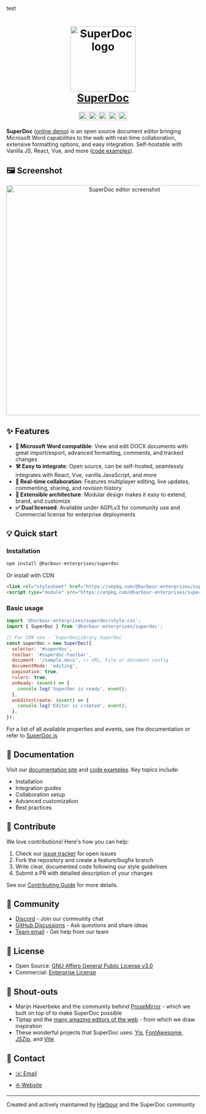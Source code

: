 test
<h1 align="center">
  <a href="https://www.superdoc.dev" target="_blank">
    <img alt="SuperDoc logo" src="https://storage.googleapis.com/public_statichosting/SuperDocHomepage/logo.webp" width="170px" height="auto" />
  </a>
  <BR />
  <a href="https://www.superdoc.dev" target="_blank">
    SuperDoc
  </a>
</h1>

<div align="center">
  <a href="https://www.superdoc.dev" target="_blank"><img src="https://img.shields.io/badge/Official%20Site-1355ff.svg" height="22px"></a>
  <a href="https://docs.superdoc.dev" target="_blank"><img src="https://img.shields.io/badge/docs-available-1355ff.svg" height="22px"></a>
  <a href="https://www.gnu.org/licenses/agpl-3.0" target="_blank"><img src="https://img.shields.io/badge/License-AGPL%20v3-1355ff.svg?color=1355ff" height="22px"></a>
  <a href="https://www.npmjs.com/package/@harbour-enterprises/superdoc" target="_blank"><img src="https://img.shields.io/npm/v/@harbour-enterprises/superdoc.svg?color=1355ff" height="22px"></a>
  <a href="https://www.discord.com/invite/b9UuaZRyaB" target="_blank"><img src="https://img.shields.io/badge/discord-join-1355ff" height="22px"></a>
</div>

<div>
  <BR />
  <strong>SuperDoc</strong> (<a href="https://www.superdoc.dev" target="_blank">online demo</a>) is an open source document editor bringing Microsoft Word capabilities to the web with real-time collaboration, extensive formatting options, and easy integration. Self-hostable with Vanilla JS, React, Vue, and more (<a href="https://github.com/Harbour-Enterprises/SuperDoc/tree/main/examples" target="_blank">code examples</a>).
  <BR />
</div>

## 🖼️ Screenshot

<div align="center">
  <a href="https://www.superdoc.dev" target="_blank">
    <img alt="SuperDoc editor screenshot" src="https://storage.googleapis.com/public_statichosting/SuperDocHomepage/screeenshot.png" width="600px" height="auto" />
  </a>
</div>

## ✨ Features

- **📝 Microsoft Word compatible**: View and edit DOCX documents with great import/export, advanced formatting, comments, and tracked changes
- **🛠️ Easy to integrate**: Open source, can be self-hosted, seamlessly integrates with React, Vue, vanilla JavaScript, and more
- **👥 Real-time collaboration**: Features multiplayer editing, live updates, commenting, sharing, and revision history
- **📐 Extensible architecture**: Modular design makes it easy to extend, brand, and customize
- **✅ Dual licensed**: Available under AGPLv3 for community use and Commercial license for enterprise deployments

## 💡 Quick start

### Installation

```bash
npm install @harbour-enterprises/superdoc
```

Or install with CDN

```html
<link rel="stylesheet" href="https://unpkg.com/@harbour-enterprises/superdoc/dist/style.css" />
<script type="module" src="https://unpkg.com/@harbour-enterprises/superdoc/dist/superdoc.umd.js"></script>
```

### Basic usage

```javascript
import '@harbour-enterprises/superdoc/style.css';
import { SuperDoc } from '@harbour-enterprises/superdoc';

// For CDN use - `SuperDocLibrary.SuperDoc`
const superdoc = new SuperDoc({
  selector: '#superdoc',
  toolbar: '#superdoc-toolbar',
  document: '/sample.docx', // URL, File or document config
  documentMode: 'editing',
  pagination: true,
  rulers: true,
  onReady: (event) => {
    console.log('SuperDoc is ready', event);
  },
  onEditorCreate: (event) => {
    console.log('Editor is created', event);
  },
});
```

For a list of all available properties and events, see the documentation or refer to [SuperDoc.js](packages/superdoc/src/core/SuperDoc.js)

## 📖 Documentation

Visit our <a href="https://docs.superdoc.dev" target="_blank">documentation site</a> and <a href="https://github.com/Harbour-Enterprises/SuperDoc/tree/main/examples" target="_blank">code examples</a>. Key topics include:

- Installation
- Integration guides
- Collaboration setup
- Advanced customization
- Best practices

## 🤝 Contribute

We love contributions! Here's how you can help:

1. Check our [issue tracker](https://github.com/Harbour-Enterprises/SuperDoc/issues) for open issues
2. Fork the repository and create a feature/bugfix branch
3. Write clear, documented code following our style guidelines
4. Submit a PR with detailed description of your changes

See our [Contributing Guide](CONTRIBUTING.md) for more details.

## 💬 Community

- [Discord](https://discord.com/invite/b9UuaZRyaB) - Join our community chat
- [GitHub Discussions](https://github.com/Harbour-Enterprises/SuperDoc/discussions) - Ask questions and share ideas
- [Team email](mailto:q@superdoc.dev) - Get help from our team

## 📄 License

- Open Source: [GNU Affero General Public License v3.0](https://www.gnu.org/licenses/agpl-3.0.html)
- Commercial: [Enterprise License](https://www.harbourshare.com/get-in-touch)

## 🙌 Shout-outs

- Marijn Haverbeke and the community behind <a href="https://prosemirror.net" target="_blank">ProseMirror</a> - which we built on top of to make SuperDoc possible
- Tiptap and the <a href="https://github.com/JefMari/awesome-wysiwyg-editors" target="_blank">many amazing editors of the web</a> - from which we draw inspiration
- These wonderful projects that SuperDoc uses: <a href="https://github.com/yjs/yjs" target="_blank">Yjs</a>, <a href="https://fontawesome.com/" target="_blank">FontAwesome</a>, <a href="https://stuk.github.io/jszip/" target="_blank">JSZip</a>, and <a href="https://vite.dev" target="_blank">Vite</a>

## 📱 Contact

- [✉️ Email](mailto:q@superdoc.dev?subject=[SuperDoc]%20Project%20inquiry)
- [⛵️ Website](https://superdoc.dev)

---

Created and actively maintained by <a href="https://www.superdoc.dev" target="_blank">Harbour</a> and the SuperDoc community
